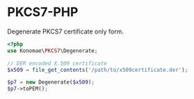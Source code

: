 # PKCS7-PHP

Degenerate PKCS7 certificate only form.


```php
<?php
use Konomae\PKCS7\Degenerate;

// DER encoded X.509 certificate
$x509 = file_get_contents('/path/to/x509certificate.der');

$p7 = new Degenerate($x509);
$p7->toPEM();
```
